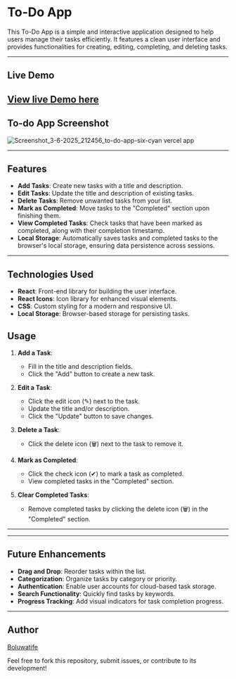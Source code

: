 # To-Do App

This To-Do App is a simple and interactive application designed to help users manage their tasks efficiently. It features a clean user interface and provides functionalities for creating, editing, completing, and deleting tasks.

---

## Live Demo
[View live Demo here](https://to-do-app-six-cyan.vercel.app/)
---
## To-do App Screenshot
![Screenshot_3-6-2025_212456_to-do-app-six-cyan vercel app](https://github.com/user-attachments/assets/1c97eb03-e629-48b5-807f-99e2b03fa570)



---

## Features

- **Add Tasks**: Create new tasks with a title and description.
- **Edit Tasks**: Update the title and description of existing tasks.
- **Delete Tasks**: Remove unwanted tasks from your list.
- **Mark as Completed**: Move tasks to the "Completed" section upon finishing them.
- **View Completed Tasks**: Check tasks that have been marked as completed, along with their completion timestamp.
- **Local Storage**: Automatically saves tasks and completed tasks to the browser's local storage, ensuring data persistence across sessions.

---

## Technologies Used

- **React**: Front-end library for building the user interface.
- **React Icons**: Icon library for enhanced visual elements.
- **CSS**: Custom styling for a modern and responsive UI.
- **Local Storage**: Browser-based storage for persisting tasks.

## Usage

1. **Add a Task**:
   - Fill in the title and description fields.
   - Click the "Add" button to create a new task.

2. **Edit a Task**:
   - Click the edit icon (✎) next to the task.
   - Update the title and/or description.
   - Click the "Update" button to save changes.

3. **Delete a Task**:
   - Click the delete icon (🗑) next to the task to remove it.

4. **Mark as Completed**:
   - Click the check icon (✔) to mark a task as completed.
   - View completed tasks in the "Completed" section.

5. **Clear Completed Tasks**:
   - Remove completed tasks by clicking the delete icon (🗑) in the "Completed" section.

---


---

## Future Enhancements

- **Drag and Drop**: Reorder tasks within the list.
- **Categorization**: Organize tasks by category or priority.
- **Authentication**: Enable user accounts for cloud-based task storage.
- **Search Functionality**: Quickly find tasks by keywords.
- **Progress Tracking**: Add visual indicators for task completion progress.

---



## Author

[Boluwatife](https://github.com/Bragosi/Bragosi)

Feel free to fork this repository, submit issues, or contribute to its development!
